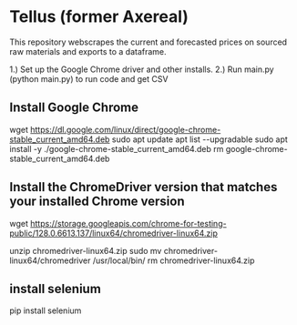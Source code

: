 # Tellus (former Axereal)

This repository webscrapes the current and forecasted prices on sourced raw materials and exports to a dataframe.

1.) Set up the Google Chrome driver and other installs.
2.) Run main.py (python main.py) to run code and get CSV

## Install Google Chrome

wget https://dl.google.com/linux/direct/google-chrome-stable_current_amd64.deb
sudo apt update
apt list --upgradable
sudo apt install -y ./google-chrome-stable_current_amd64.deb
rm google-chrome-stable_current_amd64.deb

## Install the ChromeDriver version that matches your installed Chrome version

wget https://storage.googleapis.com/chrome-for-testing-public/128.0.6613.137/linux64/chromedriver-linux64.zip

unzip chromedriver-linux64.zip
sudo mv chromedriver-linux64/chromedriver /usr/local/bin/
rm chromedriver-linux64.zip

## install selenium
pip install selenium
